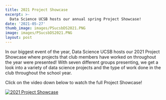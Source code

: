 ```yaml
---
title: 2021 Project Showcase
excerpt: >-
  Data Science UCSB hosts our annual spring Project Showcase!
date: '2021-05-27'
thumb_image: images/PSucsbDS2021.PNG
image: images/PSucsbDS2021.PNG
layout: post
---
```

 In our biggest event of the year, Data Science UCSB hosts our 2021 Project Showcase where projects that club members have worked on throughout the year were presented! With seven different groups presenting, we get a look into a variety of data science projects and the type of work done in the club throughout the school year.

 Click on the video down below to watch the full Project Showcase!

[![2021 Project Showcase](https://img.drive.google.com/file/d/1ezW-NzZMqaTOB-a-nXOfkvTgH7eWlAiB/view)](https://drive.google.com/file/d/1ezW-NzZMqaTOB-a-nXOfkvTgH7eWlAiB/view)
